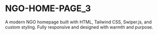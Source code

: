 # NGO-HOME-PAGE_3
A modern NGO homepage built with HTML, Tailwind CSS, Swiper.js, and custom styling. Fully responsive and designed with warmth and purpose.
